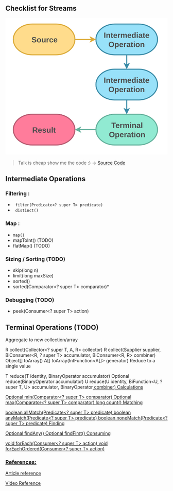 ## Checklist for Streams

![img.png](img.png)


> Talk is cheap show me the code :) ->
[Source Code](/com/hobbyprojects/tinkeringwithcode/util/StreamsUtil.java)

## Intermediate Operations

### Filtering :

* ``` filter(Predicate<? super T> predicate)```
* ``` distinct()```

### Map :

* ```map()```
* mapToInt() (TODO)
* flatMap() (TODO)

### Sizing / Sorting (TODO)

* skip(long n)
* limit(long maxSize)
* sorted()
* sorted(Comparator<? super T> comparator)*

### Debugging (TODO)

* peek(Consumer<? super T> action)

## Terminal Operations (TODO)

Aggregate to new collection/array

R collect(Collector<? super T, A, R> collector)
R collect(Supplier<R> supplier, BiConsumer<R, ? super T> accumulator, BiConsumer<R, R> combiner)
Object[] toArray()
A[] toArray(IntFunction<A[]> generator)
Reduce to a single value

T reduce(T identity, BinaryOperator<T> accumulator)
Optional<T> reduce(BinaryOperator<T> accumulator)
U reduce(U identity, BiFunction<U, ? super T, U> accumulator, BinaryOperator<U> combiner)
Calculations

Optional<T> min(Comparator<? super T> comparator)
Optional<T> max(Comparator<? super T> comparator)
long count()
Matching

boolean allMatch(Predicate<? super T> predicate)
boolean anyMatch(Predicate<? super T> predicate)
boolean noneMatch(Predicate<? super T> predicate)
Finding

Optional<T> findAny()
Optional<T> findFirst()
Consuming

void forEach(Consumer<? super T> action)
void forEachOrdered(Consumer<? super T> action)

### References:

[Article reference](https://belief-driven-design.com/functional-programming-with-java-streams-190eda591a5/)

[Video Reference]()
